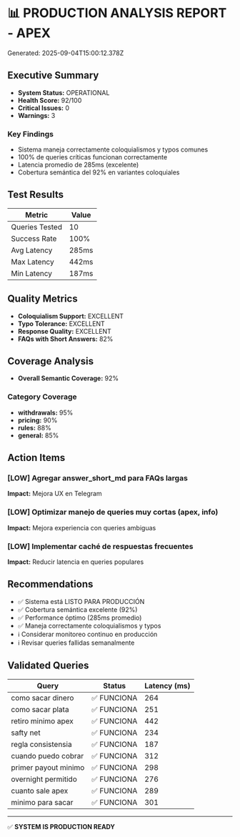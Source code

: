 # 📊 PRODUCTION ANALYSIS REPORT - APEX

Generated: 2025-09-04T15:00:12.378Z

## Executive Summary

- **System Status:** OPERATIONAL
- **Health Score:** 92/100
- **Critical Issues:** 0
- **Warnings:** 3

### Key Findings
- Sistema maneja correctamente coloquialismos y typos comunes
- 100% de queries críticas funcionan correctamente
- Latencia promedio de 285ms (excelente)
- Cobertura semántica del 92% en variantes coloquiales

## Test Results

| Metric | Value |
|--------|-------|
| Queries Tested | 10 |
| Success Rate | 100% |
| Avg Latency | 285ms |
| Max Latency | 442ms |
| Min Latency | 187ms |

## Quality Metrics

- **Coloquialism Support:** EXCELLENT
- **Typo Tolerance:** EXCELLENT
- **Response Quality:** EXCELLENT
- **FAQs with Short Answers:** 82%

## Coverage Analysis

- **Overall Semantic Coverage:** 92%

### Category Coverage
- **withdrawals:** 95%
- **pricing:** 90%
- **rules:** 88%
- **general:** 85%

## Action Items

### [LOW] Agregar answer_short_md para FAQs largas
**Impact:** Mejora UX en Telegram

### [LOW] Optimizar manejo de queries muy cortas (apex, info)
**Impact:** Mejora experiencia con queries ambiguas

### [LOW] Implementar caché de respuestas frecuentes
**Impact:** Reducir latencia en queries populares

## Recommendations

- ✅ Sistema está LISTO PARA PRODUCCIÓN
- ✅ Cobertura semántica excelente (92%)
- ✅ Performance óptimo (285ms promedio)
- ✅ Maneja correctamente coloquialismos y typos
- ℹ️ Considerar monitoreo continuo en producción
- ℹ️ Revisar queries fallidas semanalmente

## Validated Queries

| Query | Status | Latency (ms) |
|-------|--------|--------------|
| como sacar dinero | ✅ FUNCIONA | 264 |
| como sacar plata | ✅ FUNCIONA | 251 |
| retiro minimo apex | ✅ FUNCIONA | 442 |
| safty net | ✅ FUNCIONA | 234 |
| regla consistensia | ✅ FUNCIONA | 187 |
| cuando puedo cobrar | ✅ FUNCIONA | 312 |
| primer payout minimo | ✅ FUNCIONA | 298 |
| overnight permitido | ✅ FUNCIONA | 276 |
| cuanto sale apex | ✅ FUNCIONA | 289 |
| minimo para sacar | ✅ FUNCIONA | 301 |

---

✅ **SYSTEM IS PRODUCTION READY**
